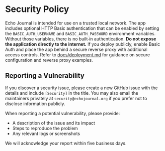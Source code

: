 # Security Policy

Echo Journal is intended for use on a trusted local network. The app includes
optional HTTP Basic authentication that can be enabled by setting the
`BASIC_AUTH_USERNAME` and `BASIC_AUTH_PASSWORD` environment variables. Without
those variables, there is no built‑in authentication. **Do not expose the
application directly to the internet.** If you deploy publicly, enable Basic
Auth and place the app behind a secure reverse proxy with additional access
controls. Refer to [docs/deployment.md](docs/deployment.md) for guidance on
secure configuration and reverse proxy examples.

## Reporting a Vulnerability

If you discover a security issue, please create a new GitHub issue with the
details and include `[Security]` in the title. You may also email the
maintainers privately at `security@echojournal.org` if you prefer not to disclose
information publicly.

When reporting a potential vulnerability, please provide:

- A description of the issue and its impact
- Steps to reproduce the problem
- Any relevant logs or screenshots

We will acknowledge your report within five business days.
